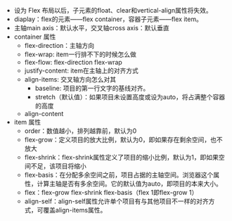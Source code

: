 - 设为 Flex 布局以后，子元素的float、clear和vertical-align属性将失效。
- diaplay：flex的元素——flex container，容器子元素——flex item。
- 主轴main axis：默认水平，交叉轴cross axis：默认垂直
- container 属性
  - flex-direction：主轴方向
  - flex-wrap: item一行排不下的时候怎么做
  - flex-flow: flex-direction flex-wrap
  - justify-content: item在主轴上的对齐方式
  - align-items: 交叉轴方向怎么对其
    - baseline: 项目的第一行文字的基线对齐。
    - stretch（默认值）：如果项目未设置高度或设为auto，将占满整个容器的高度
  - align-content
- item 属性
  - order：数值越小，排列越靠前，默认为0
  - flex-grow：定义项目的放大比例，默认为0，即如果存在剩余空间，也不放大
  - flex-shrink：flex-shrink属性定义了项目的缩小比例，默认为1，即如果空间不足，该项目将缩小
  - flex-basis：在分配多余空间之前，项目占据的主轴空间。浏览器这个属性，计算主轴是否有多余空间。它的默认值为auto，即项目的本来大小。
  - flex：flex-grow flex-shrink flex-basis（flex 1即flex-grow 1）
  - align-self：align-self属性允许单个项目有与其他项目不一样的对齐方式，可覆盖align-items属性。